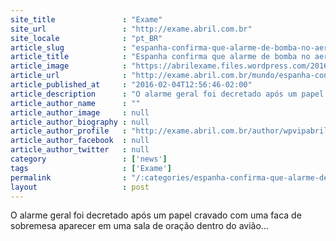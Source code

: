 ```yaml
---
site_title               : "Exame"
site_url                 : "http://exame.abril.com.br"
site_locale              : "pt_BR"
article_slug             : "espanha-confirma-que-alarme-de-bomba-no-aeroporto-era-falsa"
article_title            : "Espanha confirma que alarme de bomba no aeroporto era falsa"
article_image            : "https://abrilexame.files.wordpress.com/2016/09/size_960_16_9_ameaca-de-bomba1.jpg?quality=70&strip=all&w=960"
article_url              : "http://exame.abril.com.br/mundo/espanha-confirma-que-alarme-de-bomba-no-aeroporto-era-falsa/"
article_published_at     : "2016-02-04T12:56:46-02:00"
article_description      : "O alarme geral foi decretado após um papel cravado com uma faca de sobremesa aparecer em uma sala de oração dentro do avião..."
article_author_name      : ""
article_author_image     : null
article_author_biography : null
article_author_profile   : "http://exame.abril.com.br/author/wpvipabril/"
article_author_facebook  : null
article_author_twitter   : null
category                 : ['news']
tags                     : ['Exame']
permalink                : "/:categories/espanha-confirma-que-alarme-de-bomba-no-aeroporto-era-falsa/"
layout                   : post
---
```


O alarme geral foi decretado após um papel cravado com uma faca de sobremesa aparecer em uma sala de oração dentro do avião...
